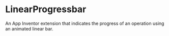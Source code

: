 # LinearProgressbar
An App Inventor extension that indicates the progress of an operation using an animated linear bar.
